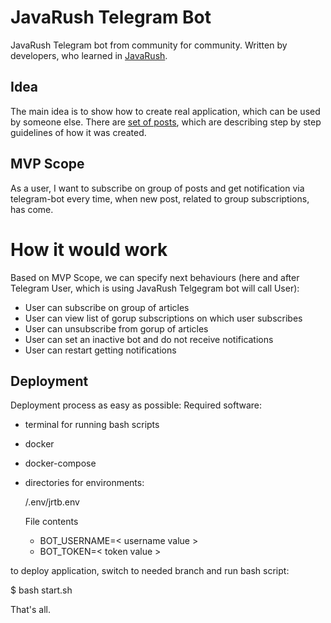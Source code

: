 # JavaRush Telegram Bot

JavaRush Telegram bot from community for community. Written by developers, who learned in [JavaRush](https://javarush.ru).

## Idea
The main idea is to show how to create real application, which can be used by someone else.
There are [set of posts](https://javarush.ru/groups/posts/2935-java-proekt-ot-a-do-ja-pishem-realjhnihy-proekt-dlja-portfolio), which are describing step by step guidelines of how it was created.

## MVP Scope
As a user, I want to subscribe on group of posts and get notification via telegram-bot every time,
when new post, related to group subscriptions, has come.

# How it would work
Based on MVP Scope, we can specify next behaviours (here and after Telegram User, which is using JavaRush Telgegram bot will call User):
- User can subscribe on group of articles
- User can view list of gorup subscriptions on which user subscribes
- User can unsubscribe from gorup of articles
- User can set an inactive bot and do not receive notifications
- User can restart getting notifications

## Deployment
Deployment process as easy as possible:
Required software:
- terminal for running bash scripts
- docker
- docker-compose
- directories for environments:
  
    <root project>/.env/jrtb.env
  
    File contents
    - BOT_USERNAME=< username value >
    - BOT_TOKEN=< token value >

to deploy application, switch to needed branch and run bash script:

$ bash start.sh

That's all.
